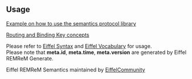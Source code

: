 ## Usage

[Example on how to use the semantics protocol library](howToUseSemantics.md)

[Routing and Binding Key concepts](routingAndBindingKeyConcepts.md)

Please refer to [Eiffel Syntax](https://github.com/eiffel-community/eiffel/tree/master/eiffel-syntax-and-usage) and [Eiffel Vocabulary](https://github.com/eiffel-community/eiffel/tree/master/eiffel-vocabulary) for usage.  
Please note that **meta.id**, **meta.time**, **meta.version** are generated by Eiffel REMReM Generate.

Eiffel REMReM Semantics maintained by [EiffelCommunity](https://github.com/eiffel-community)
